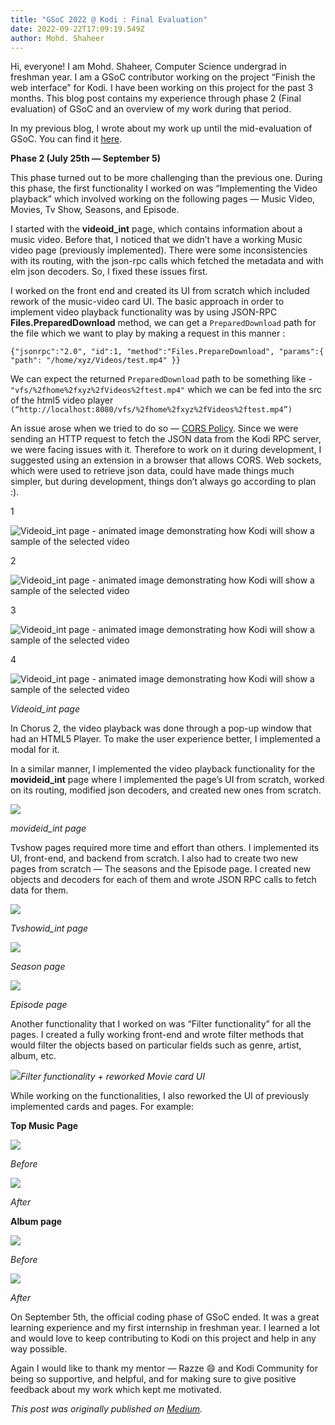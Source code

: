 ```yaml
---
title: "GSoC 2022 @ Kodi : Final Evaluation"
date: 2022-09-22T17:09:19.549Z
author: Mohd. Shaheer
---
```

Hi, everyone! I am Mohd. Shaheer, Computer Science undergrad in freshman year. I am a GSoC contributor working on the project “Finish the web interface” for Kodi. I have been working on this project for the past 3 months. This blog post contains my experience through phase 2 (Final evaluation) of GSoC and an overview of my work during that period.

In my previous blog, I wrote about my work up until the mid-evaluation of GSoC. You can find it [here](https://medium.com/@mshaheer2003/gsoc-2022-kodi-mid-term-evaluation-bb0167390d21).

**Phase 2 (July 25th — September 5)**

This phase turned out to be more challenging than the previous one.
During this phase, the first functionality I worked on was “Implementing the Video playback” which involved working on the following pages — Music Video, Movies, Tv Show, Seasons, and Episode.

I started with the **videoid_int** page, which contains information about a music video. Before that, I noticed that we didn’t have a working Music video page (previously implemented). There were some inconsistencies with its routing, with the json-rpc calls which fetched the metadata and with elm json decoders. So, I fixed these issues first.

I worked on the front end and created its UI from scratch which included rework of the music-video card UI. The basic approach in order to implement video playback functionality was by using JSON-RPC **Files.PreparedDownload** method, we can get a `PreparedDownload` path for the file which we want to play by making a request in this manner :

`{"jsonrpc":"2.0", "id":1, "method":"Files.PrepareDownload", "params":{ "path": "/home/xyz/Videos/test.mp4" }}`

We can expect the returned `PreparedDownload` path to be something like - `"vfs/%2fhome%2fxyz%2fVideos%2ftest.mp4"` which we can be fed into the src of the html5 video player
`(“http://localhost:8080/vfs/%2fhome%2fxyz%2fVideos%2ftest.mp4”)`

An issue arose when we tried to do so — [CORS Policy](https://developer.mozilla.org/en-US/docs/Web/HTTP/CORS). Since we were sending an HTTP request to fetch the JSON data from the Kodi RPC server, we were facing issues with it. Therefore to work on it during development, I suggested using an extension in a browser that allows CORS. Web sockets, which were used to retrieve json data, could have made things much simpler, but during development, things don’t always go according to plan :).

1

![Videoid_int page - animated image demonstrating how Kodi will show a sample of the selected video](/images/blog/mohdshaheer1.gif "Videoid_int page")

2

![Videoid_int page - animated image demonstrating how Kodi will show a sample of the selected video](/images/blog/mohdshaheer1.webp "Videoid_int page")

3

![Videoid_int page - animated image demonstrating how Kodi will show a sample of the selected video](https://miro.medium.com/max/1400/1*EW9zuihZOU7gRvjgnhBxTw.gif "Videoid_int page")

4

![Videoid_int page - animated image demonstrating how Kodi will show a sample of the selected video](https://miro.medium.com/max/1400/1*EW9zuihZOU7gRvjgnhBxTw.gif?nf_resize=fit&w=300 "Videoid_int page")

*Videoid_int page* 

In Chorus 2, the video playback was done through a pop-up window that had an HTML5 Player. To make the user experience better, I implemented a modal for it.

In a similar manner, I implemented the video playback functionality for the **movideid_int** page where I implemented the page’s UI from scratch, worked on its routing, modified json decoders, and created new ones from scratch.

![](https://miro.medium.com/max/640/1*qP_8lXAzHu1FaghuyEXzaw.gif)

*movideid_int page*

Tvshow pages required more time and effort than others. I implemented its UI, front-end, and backend from scratch. I also had to create two new pages from scratch — The seasons and the Episode page. I created new objects and decoders for each of them and wrote JSON RPC calls to fetch data for them.

![](https://miro.medium.com/max/1400/1*bbRhM4xNjSoWq0B-PTqdAw.png)

*Tvshowid_int page*

![](https://miro.medium.com/max/1400/1*hjRY_CchSPjegD17wJbwSw.png)

*Season page*

![](https://miro.medium.com/max/1200/1*HsIxKC-WSvvgnYQLey7Lfw.gif)

*Episode page*

Another functionality that I worked on was “Filter functionality” for all the pages. I created a fully working front-end and wrote filter methods that would filter the objects based on particular fields such as genre, artist, album, etc.

![](https://miro.medium.com/max/1400/0*jRSjj2b4Fr1Xk0Bh.png)*Filter functionality + reworked Movie card UI*

While working on the functionalities, I also reworked the UI of previously implemented cards and pages. For example:

**Top Music Page**

![](https://miro.medium.com/max/1400/0*82ogFwuwAVvn62ew.png)

*Before*

![](https://miro.medium.com/max/1400/0*wyDB5ulbFxyi5Xfs.png)

*After*

**Album page**

![](https://miro.medium.com/max/1400/0*AOaKRSPTrTASnPKk.png)

*Before*

![](https://miro.medium.com/max/1400/0*LIglmnuk3fWNNCsp.png)

*After*

On September 5th, the official coding phase of GSoC ended. It was a great learning experience and my first internship in freshman year. I learned a lot and would love to keep contributing to Kodi on this project and help in any way possible.

Again I would like to thank my mentor — Razze 😄 and Kodi Community for being so supportive, and helpful, and for making sure to give positive feedback about my work which kept me motivated.

*T﻿his post was originally published on [Medium](https://medium.com/@mshaheer2003/gsoc-2022-kodi-final-evaluation-43ff20a51f17).*